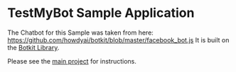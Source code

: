 # TestMyBot Sample Application

The Chatbot for this Sample was taken from here: https://github.com/howdyai/botkit/blob/master/facebook_bot.js
It is built on the [Botkit Library](https://github.com/howdyai/botkit).

Please see the [main project](https://github.com/codeforequity-at/testmybot) for instructions.



